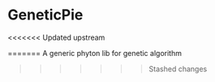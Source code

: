 # GeneticPie
<<<<<<< Updated upstream

=======
A generic phyton lib for genetic algorithm
>>>>>>> Stashed changes

